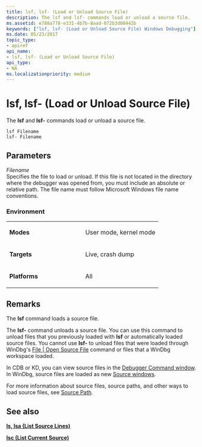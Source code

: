 ```yaml
---
title: lsf, lsf- (Load or Unload Source File)
description: The lsf and lsf- commands load or unload a source file.
ms.assetid: e788a778-e331-4b7b-8aad-072b3d08442b
keywords: ["lsf, lsf- (Load or Unload Source File) Windows Debugging"]
ms.date: 05/23/2017
topic_type:
- apiref
api_name:
- lsf, lsf- (Load or Unload Source File)
api_type:
- NA
ms.localizationpriority: medium
---
```


# lsf, lsf- (Load or Unload Source File)


The **lsf** and **lsf-** commands load or unload a source file.

```dbgcmd
lsf Filename 
lsf- Filename
```

## <span id="ddk_cmd_load_or_unload_source_file_dbg"></span><span id="DDK_CMD_LOAD_OR_UNLOAD_SOURCE_FILE_DBG"></span>Parameters


<span id="_______Filename______"></span><span id="_______filename______"></span><span id="_______FILENAME______"></span> *Filename*   
Specifies the file to load or unload. If this file is not located in the directory where the debugger was opened from, you must include an absolute or relative path. The file name must follow Microsoft Windows file name conventions.

### <span id="Environment"></span><span id="environment"></span><span id="ENVIRONMENT"></span>Environment

<table>
<colgroup>
<col width="50%" />
<col width="50%" />
</colgroup>
<tbody>
<tr class="odd">
<td align="left"><p><strong>Modes</strong></p></td>
<td align="left"><p>User mode, kernel mode</p></td>
</tr>
<tr class="even">
<td align="left"><p><strong>Targets</strong></p></td>
<td align="left"><p>Live, crash dump</p></td>
</tr>
<tr class="odd">
<td align="left"><p><strong>Platforms</strong></p></td>
<td align="left"><p>All</p></td>
</tr>
</tbody>
</table>

 

Remarks
-------

The **lsf** command loads a source file.

The **lsf-** command unloads a source file. You can use this command to unload files that you previously loaded with **lsf** or automatically loaded source files. You cannot use **lsf-** to unload files that were loaded through WinDbg's [File | Open Source File](file---open-source-file.md) command or files that a WinDbg workspace loaded.

In CDB or KD, you can view source files in the [Debugger Command window](debugger-command-window.md). In WinDbg, source files are loaded as new [Source windows](source-window.md).

For more information about source files, source paths, and other ways to load source files, see [Source Path](source-path.md).

## <span id="see_also"></span>See also


[**ls, lsa (List Source Lines)**](ls--lsa--list-source-lines-.md)

[**lsc (List Current Source)**](lsc--list-current-source-.md)

 

 






